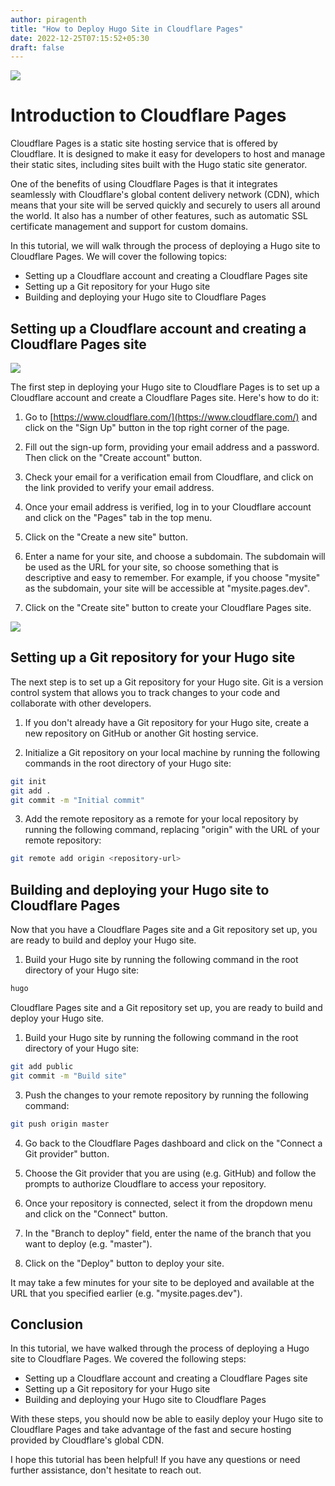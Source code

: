 ```yaml
---
author: piragenth
title: "How to Deploy Hugo Site in Cloudflare Pages"
date: 2022-12-25T07:15:52+05:30
draft: false
---
```



![](https://linuxtutorialforbeginners.com/assets/Pictures/hugo-cloudflare-pages.png)

# Introduction to Cloudflare Pages

Cloudflare Pages is a static site hosting service that is offered by Cloudflare. It is designed to make it easy for developers to host and manage their static sites, including sites built with the Hugo static site generator.

One of the benefits of using Cloudflare Pages is that it integrates seamlessly with Cloudflare's global content delivery network (CDN), which means that your site will be served quickly and securely to users all around the world. It also has a number of other features, such as automatic SSL certificate management and support for custom domains.

In this tutorial, we will walk through the process of deploying a Hugo site to Cloudflare Pages. We will cover the following topics:

- Setting up a Cloudflare account and creating a Cloudflare Pages site
- Setting up a Git repository for your Hugo site
- Building and deploying your Hugo site to Cloudflare Pages

## Setting up a Cloudflare account and creating a Cloudflare Pages site

![](https://linuxtutorialforbeginners.com/assets/Pictures/cloudflare-home.png)

The first step in deploying your Hugo site to Cloudflare Pages is to set up a Cloudflare account and create a Cloudflare Pages site. Here's how to do it:

1. Go to [https://www.cloudflare.com/](https://www.cloudflare.com/) and click on the "Sign Up" button in the top right corner of the page.

2. Fill out the sign-up form, providing your email address and a password. Then click on the "Create account" button.

3. Check your email for a verification email from Cloudflare, and click on the link provided to verify your email address.

4. Once your email address is verified, log in to your Cloudflare account and click on the "Pages" tab in the top menu.

5. Click on the "Create a new site" button.

6. Enter a name for your site, and choose a subdomain. The subdomain will be used as the URL for your site, so choose something that is descriptive and easy to remember. For example, if you choose "mysite" as the subdomain, your site will be accessible at "mysite.pages.dev".

7. Click on the "Create site" button to create your Cloudflare Pages site.

![](https://linuxtutorialforbeginners.com/assets/Pictures/cloudflare-pages.png)

## Setting up a Git repository for your Hugo site

The next step is to set up a Git repository for your Hugo site. Git is a version control system that allows you to track changes to your code and collaborate with other developers.

1. If you don't already have a Git repository for your Hugo site, create a new repository on GitHub or another Git hosting service.

2. Initialize a Git repository on your local machine by running the following commands in the root directory of your Hugo site:

``` bash 
git init
git add .
git commit -m "Initial commit"
```


3. Add the remote repository as a remote for your local repository by running the following command, replacing "origin" with the URL of your remote repository:

```bash 
git remote add origin <repository-url>
```


## Building and deploying your Hugo site to Cloudflare Pages

Now that you have a Cloudflare Pages site and a Git repository set up, you are ready to build and deploy your Hugo site.

1. Build your Hugo site by running the following command in the root directory of your Hugo site:

```bash 
hugo
```

Cloudflare Pages site and a Git repository set up, you are ready to build and deploy your Hugo site.

1. Build your Hugo site by running the following command in the root directory of your Hugo site:

```bash
git add public
git commit -m "Build site"
```



3. Push the changes to your remote repository by running the following command:

```bash
git push origin master 
```


4. Go back to the Cloudflare Pages dashboard and click on the "Connect a Git provider" button.

5. Choose the Git provider that you are using (e.g. GitHub) and follow the prompts to authorize Cloudflare to access your repository.

6. Once your repository is connected, select it from the dropdown menu and click on the "Connect" button.

7. In the "Branch to deploy" field, enter the name of the branch that you want to deploy (e.g. "master").

8. Click on the "Deploy" button to deploy your site.

It may take a few minutes for your site to be deployed and available at the URL that you specified earlier (e.g. "mysite.pages.dev").

## Conclusion

In this tutorial, we have walked through the process of deploying a Hugo site to Cloudflare Pages. We covered the following steps:

- Setting up a Cloudflare account and creating a Cloudflare Pages site
- Setting up a Git repository for your Hugo site
- Building and deploying your Hugo site to Cloudflare Pages

With these steps, you should now be able to easily deploy your Hugo site to Cloudflare Pages and take advantage of the fast and secure hosting provided by Cloudflare's global CDN.

I hope this tutorial has been helpful! If you have any questions or need further assistance, don't hesitate to reach out.

